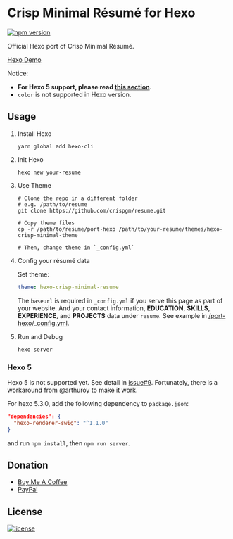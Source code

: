 # Crisp Minimal Résumé for Hexo

[![npm version](https://badge.fury.io/js/hexo-theme-crisp-minimal-resume.svg)](https://badge.fury.io/js/hexo-theme-crisp-minimal-resume)

Official Hexo port of Crisp Minimal Résumé.

[Hexo Demo](https://crispgm.github.io/resume-hexo-example/)

Notice:

- **For Hexo 5 support, please read [this section](/README.md#Hexo5).**
- `color` is not supported in Hexo version.

## Usage

1. Install Hexo

   ```shell
   yarn global add hexo-cli
   ```

2. Init Hexo

   ```shell
   hexo new your-resume
   ```

3. Use Theme

   ```shell
   # Clone the repo in a different folder
   # e.g. /path/to/resume
   git clone https://github.com/crispgm/resume.git

   # Copy theme files
   cp -r /path/to/resume/port-hexo /path/to/your-resume/themes/hexo-crisp-minimal-theme

   # Then, change theme in `_config.yml`
   ```

4. Config your résumé data

   Set theme:

   ```yaml
   theme: hexo-crisp-minimal-resume
   ```

   The `baseurl` is required in `_config.yml` if you serve this page as part of your website. And your contact information, **EDUCATION**, **SKILLS**, **EXPERIENCE**, and **PROJECTS** data under `resume`. See example in [/port-hexo/\_config.yml](/_config.yml).

5. Run and Debug

   ```shell
   hexo server
   ```

### Hexo 5

Hexo 5 is not supported yet. See detail in [issue#9](https://github.com/crispgm/resume/issues/9). Fortunately, there is a workaround from @arthuroy to make it work.

For hexo 5.3.0, add the following dependency to `package.json`:

```json
"dependencies": {
  "hexo-renderer-swig": "^1.1.0"
}
```

and run `npm install`, then `npm run server`.

## Donation

- [Buy Me A Coffee](https://www.buymeacoffee.com/crispgm)
- [PayPal](https://www.paypal.me/crispgm)

## License

[![license](https://img.shields.io/github/license/crispgm/resume.svg)](/LICENSE)
